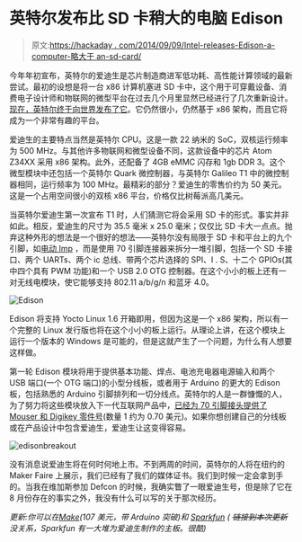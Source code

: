 # 英特尔发布比 SD 卡稍大的电脑 Edison

> 原文:[https://hackaday . com/2014/09/09/Intel-releases-Edison-a-computer-略大于 an-sd-card/](https://hackaday.com/2014/09/09/intel-releases-edison-a-computer-slightly-larger-than-an-sd-card/)

今年年初宣布，英特尔的爱迪生是芯片制造商进军低功耗、高性能计算领域的最新尝试。最初的设想是将一台 x86 计算机塞进 SD 卡中，这个用于可穿戴设备、消费电子设计师和物联网的微型平台在过去几个月里显然已经进行了几次重新设计。[现在，英特尔终于向世界发布了它](http://www.intel.com/content/www/us/en/do-it-yourself/edison.html)。它仍然很小，仍然基于 x86 架构，而且它将成为一个非常有趣的平台。

爱迪生的主要特点当然是英特尔 CPU。这是一款 22 纳米的 SoC，双核运行频率为 500 MHz。与其他许多物联网和微型设备不同，这款设备中的芯片 Atom Z34XX 采用 x86 架构。此外，还配备了 4GB eMMC 闪存和 1gb DDR 3。这个微型模块中还包括一个英特尔 Quark 微控制器，与英特尔 Galileo T1 中的微控制器相同，运行频率为 100 MHz。最精彩的部分？爱迪生的零售价约为 50 美元。这是一个占用空间很小的双核 x86 平台，价格仅比树莓派高几美元。

当英特尔爱迪生第一次宣布 T1 时，人们猜测它将会采用 SD 卡的形式。事实并非如此。相反，爱迪生的尺寸为 35.5 毫米 x 25.0 毫米；仅仅比 SD 卡大一点点。抛弃这种外形的想法是一个很好的想法——英特尔没有局限于 SD 卡和平台上的九个引脚，如[电动 Imp](http://hackaday.com/2012/09/04/hands-on-with-the-electric-imp/) ，而是使用 70 引脚连接器来拆分一堆引脚，包括一个 SD 卡接口、两个 UARTs、两个 ic 总线、带两个芯片选择的 SPI、I . S、十二个 GPIOs(其中四个具有 PWM 功能)和一个 USB 2.0 OTG 控制器。在这个小小的板上还有一对无线电模块，使它能够支持 802.11 a/b/g/n 和蓝牙 4.0。

![Edison](../Images/4faddb6276607d11624f07229358b587.png)

Edison 将支持 Yocto Linux 1.6 开箱即用，但因为这是一个 x86 架构，所以有一个完整的 Linux 发行版也将在这个小小的板上运行。从理论上讲，在这个模块上运行一个版本的 Windows 是可能的，但是这就产生了一个问题，为什么有人想要这样做。

第一轮 Edison 模块将用于提供基本功能、焊点、电池充电器电源输入和两个 USB 端口(一个 OTG 端口)的小型分线板，或者用于 Arduino 的更大的 Edison 板，包括熟悉的 Arduino 引脚排列和一切分线点。英特尔的人是一群慷慨的人，为了努力将这些模块放入下一代互联网产品中，[已经为 70 引脚接头提供了 Mouser 和 Digikey 零件号](https://communities.intel.com/docs/DOC-23161)(数量 1 约为 0.70 美元)。如果你想创建自己的分线板或在产品设计中包含爱迪生，爱迪生让这变得容易。

![edisonbreakout](../Images/0acfc71a980f4948defb975b97a20df4.png)

没有消息说爱迪生将在何时何地上市。不到两周的时间，英特尔的人将在纽约的 Maker Faire 上展示，我们已经有了我们的媒体证书。我们到时候一定会拿到手的。当我在维加斯参加 Defcon 的时候，我确实瞥了一眼爱迪生号，但是除了它在 8 月份存在的事实之外，我没有什么可以写的关于那次经历。

*更新:你可以在[Make](http://www.makershed.com/products/intel-edison-kit-for-arduino)(107 美元，带 Arduino 突破)和 [Sparkfun](https://www.sparkfun.com/products/13024) ( ~~链接到本次更新~~没关系，Sparkfun 有一大堆为爱迪生制作的主板。很酷)*